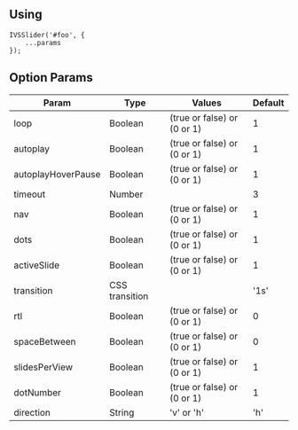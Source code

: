 ## Using
    IVSSlider('#foo', {
        ...params
    });

## Option Params
|Param|Type|Values|Default|
|-|-|-|-|
loop|Boolean|(true or false) or (0 or 1)|1
autoplay|Boolean|(true or false) or (0 or 1)|1
autoplayHoverPause|Boolean|(true or false) or (0 or 1)|1
timeout|Number||3
nav|Boolean|(true or false) or (0 or 1)|1
dots|Boolean|(true or false) or (0 or 1)|1
activeSlide|Boolean|(true or false) or (0 or 1)|1
transition|CSS transition||'1s'
rtl|Boolean|(true or false) or (0 or 1)|0
spaceBetween|Boolean|(true or false) or (0 or 1)|0
slidesPerView|Boolean|(true or false) or (0 or 1)|1
dotNumber|Boolean|(true or false) or (0 or 1)|1
direction|String|'v' or 'h'|'h'
